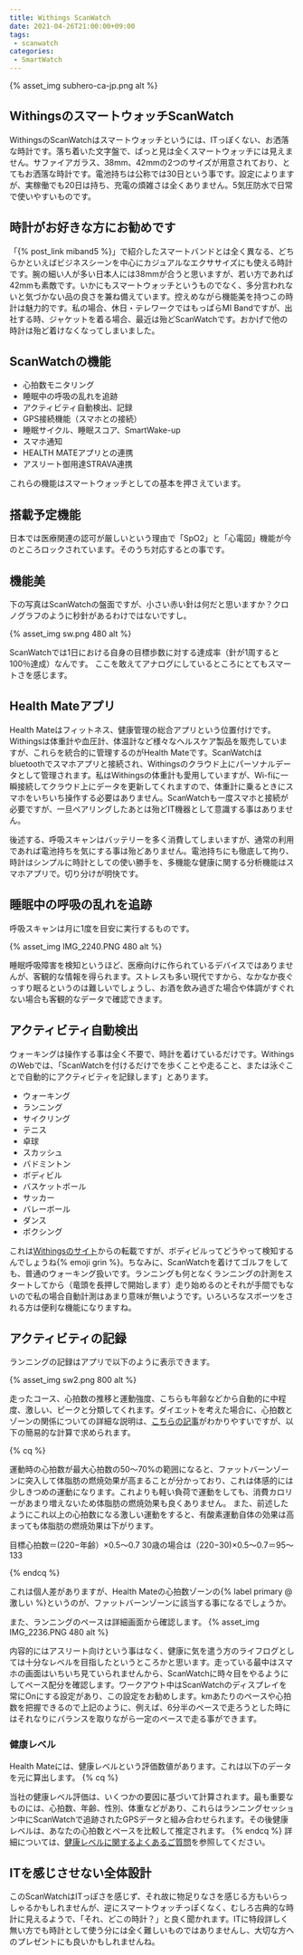 ```yaml
---
title: Withings ScanWatch
date: 2021-04-26T21:00:00+09:00
tags:
 - scanwatch
categories:
 - SmartWatch
---
```

{% asset_img subhero-ca-jp.png alt %}

## WithingsのスマートウォッチScanWatch

WithingsのScanWatchはスマートウォッチというには、ITっぽくない、お洒落な時計です。落ち着いた文字盤で、ぱっと見は全くスマートウォッチには見えません。サファイアガラス、38mm、42mmの2つのサイズが用意されており、とてもお洒落な時計です。電池持ちは公称では30日という事です。設定によりますが、実稼働でも20日は持ち、充電の煩雑さは全くありません。5気圧防水で日常で使いやすいものです。

<!-- more -->

## 時計がお好きな方にお勧めです

「{% post_link miband5 %}」で紹介したスマートバンドとは全く異なる、どちらかといえばビジネスシーンを中心にカジュアルなエクササイズにも使える時計です。腕の細い人が多い日本人には38mmが合うと思いますが、若い方であれば42mmも素敵です。いかにもスマートウォッチというものでなく、多分言われないと気づかない品の良さを兼ね備えています。控えめながら機能美を持つこの時計は魅力的です。私の場合、休日・テレワークではもっぱらMI Bandですが、出社する時、ジャケットを着る場合、最近は殆どScanWatchです。おかげで他の時計は殆ど着けなくなってしまいました。

## ScanWatchの機能

- 心拍数モニタリング
- 睡眠中の呼吸の乱れを追跡
- アクティビティ自動検出、記録
- GPS接続機能（スマホとの接続）
- 睡眠サイクル、睡眠スコア、SmartWake-up
- スマホ通知
- HEALTH MATEアプリとの連携
- アスリート御用達STRAVA連携

これらの機能はスマートウォッチとしての基本を押さえています。

## 搭載予定機能

日本では医療関連の認可が厳しいという理由で「SpO2」と「心電図」機能が今のところロックされています。そのうち対応するとの事です。

## 機能美

下の写真はScanWatchの盤面ですが、小さい赤い針は何だと思いますか？クロノグラフのように秒針があるわけではないですし。

{% asset_img sw.png 480 alt %}

ScanWatchでは1日における自身の目標歩数に対する達成率（針が1周すると100％達成）なんです。
ここを敢えてアナログにしているところにとてもスマートさを感じます。

## Health Mateアプリ

Health Mateはフィットネス、健康管理の総合アプリという位置付けです。Withingsは体重計や血圧計、体温計など様々なヘルスケア製品を販売していますが、これらを統合的に管理するのがHealth Mateです。ScanWatchはbluetoothでスマホアプリと接続され、Withingsのクラウド上にパーソナルデータとして管理されます。私はWithingsの体重計も愛用していますが、Wi-fiに一瞬接続してクラウド上にデータを更新してくれますので、体重計に乗るときにスマホをいちいち操作する必要はありません。ScanWatchも一度スマホと接続が必要ですが、一旦ペアリングしたあとは殆どIT機器として意識する事はありません。

後述する、呼吸スキャンはバッテリーを多く消費してしまいますが、通常の利用であれば電池持ちを気にする事は殆どありません。電池持ちにも徹底して拘り、時計はシンプルに時計としての使い勝手を、多機能な健康に関する分析機能はスマホアプリで。切り分けが明快です。

## 睡眠中の呼吸の乱れを追跡

呼吸スキャンは月に1度を目安に実行するものです。

{% asset_img IMG_2240.PNG 480 alt %}

睡眠呼吸障害を検知というほど、医療向けに作られているデバイスではありませんが、客観的な情報を得られます。ストレスも多い現代ですから、なかなか夜ぐっすり眠るというのは難しいでしょうし、お酒を飲み過ぎた場合や体調がすぐれない場合も客観的なデータで確認できます。

## アクティビティ自動検出

ウォーキングは操作する事は全く不要で、時計を着けているだけです。WithingsのWebでは、「ScanWatchを付けるだけでを歩くことや走ること、または泳ぐことで自動的にアクティビティを記録します」とあります。

- ウォーキング
- ランニング
- サイクリング
- テニス
- 卓球
- スカッシュ
- バドミントン
- ボディビル
- バスケットボール
- サッカー
- バレーボール
- ダンス
- ボクシング

これは[Withingsのサイト](https://support.withings.com/hc/ja/articles/360010024338-%E3%81%A9%E3%81%AE%E3%82%A2%E3%82%AF%E3%83%86%E3%82%A3%E3%83%93%E3%83%86%E3%82%A3%E3%81%8CScanWatch%E3%81%AB%E3%82%88%E3%81%A3%E3%81%A6%E6%A4%9C%E5%87%BA%E3%81%95%E3%82%8C%E3%81%BE%E3%81%99%E3%81%8B-)からの転載ですが、ボディビルってどうやって検知するんでしょうね{% emoji grin %}。ちなみに、ScanWatchを着けてゴルフをしても、普通のウォーキング扱いです。ランニングも何となくランニングの計測をスタートしてから（竜頭を長押しで開始します）走り始めるのとそれが手間でもないので私の場合自動計測はあまり意味が無いようです。いろいろなスポーツをされる方は便利な機能になりますね。

## アクティビティの記録

ランニングの記録はアプリで以下のように表示できます。

{% asset_img sw2.png 800 alt %}

走ったコース、心拍数の推移と運動強度、こちらも年齢などから自動的に中程度、激しい、ピークと分類してくれます。ダイエットを考えた場合に、心拍数とゾーンの関係についての詳細な説明は、[こちらの記事](https://earnest.fit/intensity-aerobic-exercise/)がわかりやすいですが、以下の簡易的な計算で求められます。

{% cq %}

運動時の心拍数が最大心拍数の50〜70%の範囲になると、ファットバーンゾーンに突入して体脂肪の燃焼効果が高まることが分かっており、これは体感的には少しきつめの運動になります。これよりも軽い負荷で運動をしても、消費カロリーがあまり増えないため体脂肪の燃焼効果も良くありません。
また、前述したようにこれ以上の心拍数になる激しい運動をすると、有酸素運動自体の効果は高まっても体脂肪の燃焼効果は下がります。

目標心拍数＝(220−年齢）×0.5〜0.7
30歳の場合は（220−30)×0.5〜0.7＝95〜133

{% endcq %}

これは個人差がありますが、Health Mateの心拍数ゾーンの{% label primary @激しい %}というのが、ファットバーンゾーンに該当する事になるでしょうか。

また、ランニングのペースは詳細画面から確認します。
{% asset_img IMG_2236.PNG 480 alt %}

内容的にはアスリート向けという事はなく、健康に気を遣う方のライフログとしては十分なレベルを目指したというところかと思います。走っている最中はスマホの画面はいちいち見ていられませんから、ScanWatchに時々目をやるようにしてペース配分を確認します。ワークアウト中はScanWatchのディスプレイを常にOnにする設定があり、この設定をお勧めします。kmあたりのペースや心拍数を把握できるので上記のように、例えば、6分半のペースで走ろうとした時にはそれなりにバランスを取りながら一定のペースで走る事ができます。

### 健康レベル
Health Mateには、健康レベルという評価数値があります。これは以下のデータを元に算出します。
{% cq %}

当社の健康レベル評価は、いくつかの要因に基づいて計算されます。最も重要なものには、心拍数、年齢、性別、体重などがあり、これらはランニングセッション中にScanWatchで追跡されたGPSデータと組み合わせられます。その後健康レベルは、あなたの心拍数とペースを比較して推定されます。
{% endcq %}
詳細については、[健康レベルに関するよくあるご質問](https://support.withings.com/hc/ja/articles/360010120778-ScanWatch-健康レベルに関するよくあるご質問)を参照してください。

## ITを感じさせない全体設計

このScanWatchはITっぽさを感じず、それ故に物足りなさを感じる方もいらっしゃるかもしれませんが、逆にスマートウォッチっぽくなく、むしろ古典的な時計に見えるようで、「それ、どこの時計？」と良く聞かれます。ITに特段詳しく無い方でも時計として使う分には全く難しいものではありませんし、大切な方へのプレゼントにも良いかもしれませんね。
